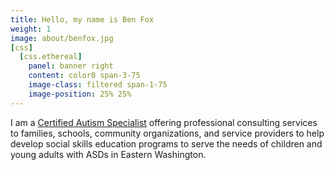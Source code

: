 ```yaml
---
title: Hello, my name is Ben Fox
weight: 1
image: about/benfox.jpg
[css]
  [css.ethereal]
    panel: banner right
    content: color0 span-3-75
    image-class: filtered span-1-75
    image-position: 25% 25%
---
```

I am a [Certified Autism Specialist](https://apps.ibcces.org/badges/v/65d52) offering professional consulting services to families, schools, community organizations, and service providers to help develop social skills education programs to serve the needs of children and young adults with ASDs in Eastern Washington.
